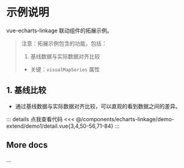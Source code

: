 <script setup>
import LinkageDemo1 from '@/components/echarts-linkage/demo-extend/demo1/index.vue';
</script>

# 示例说明

vue-echarts-linkage 联动组件的拓展示例。

> 注意：拓展示例包含的功能，包括：
> 1. 基线数据与实际数据对齐比较
> * 关键：`visualMapSeries` 属性

## 1. 基线比较

* 通过基线数据与实际数据对齐比较，可以直观的看到数据之间的差异。

<LinkageDemo1 />

<!-- <details>
<summary>点击查看代码</summary>

<<< ../components/echarts-linkage/demo1/detail.vue

</details> -->

::: details 点我查看代码
<<< @/components/echarts-linkage/demo-extend/demo1/detail.vue{3,4,50-56,71-84}
:::


## More docs

...
